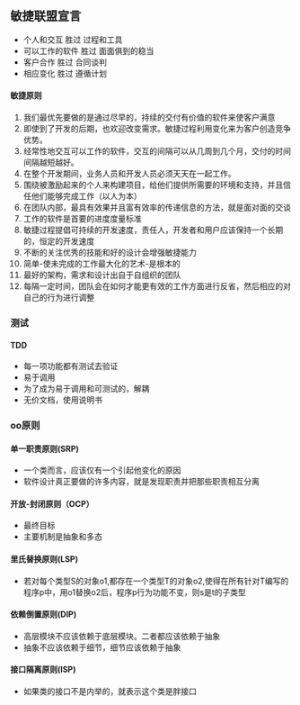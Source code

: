 ## 敏捷联盟宣言
- 个人和交互 胜过 过程和工具
- 可以工作的软件 胜过 面面俱到的稳当
- 客户合作 胜过 合同谈判
- 相应变化 胜过 遵循计划
#### 敏捷原则
1. 我们最优先要做的是通过尽早的，持续的交付有价值的软件来使客户满意
2. 即使到了开发的后期，也欢迎改变需求。敏捷过程利用变化来为客户创造竞争优势。
3. 经常性地交互可以工作的软件，交互的间隔可以从几周到几个月，交付的时间间隔越短越好。
4. 在整个开发期间，业务人员和开发人员必须天天在一起工作。
5. 围绕被激励起来的个人来构建项目，给他们提供所需要的环境和支持，并且信任他们能够完成工作（以人为本）
6. 在团队内部，最具有效果并且富有效率的传递信息的方法，就是面对面的交谈
7. 工作的软件是首要的进度度量标准
8. 敏捷过程提倡可持续的开发速度，责任人，开发者和用户应该保持一个长期的，恒定的开发速度
9. 不断的关注优秀的技能和好的设计会增强敏捷能力
10. 简单-使未完成的工作最大化的艺术-是根本的
11. 最好的架构，需求和设计出自于自组织的团队
12. 每隔一定时间，团队会在如何才能更有效的工作方面进行反省，然后相应的对自己的行为进行调整


### 测试
#### TDD
- 每一项功能都有测试去验证
- 易于调用
- 为了成为易于调用和可测试的，解耦
- 无价文档，使用说明书
### oo原则
#### 单一职责原则(SRP)
- 一个类而言，应该仅有一个引起他变化的原因
- 软件设计真正要做的许多内容，就是发现职责并把那些职责相互分离
#### 开放-封闭原则（OCP）
- 最终目标
- 主要机制是抽象和多态
#### 里氏替换原则(LSP)
- 若对每个类型S的对象o1,都存在一个类型T的对象o2,使得在所有针对T编写的程序p中，用o1替换o2后，程序p行为功能不变，则s是t的子类型
#### 依赖倒置原则(DIP)
- 高层模块不应该依赖于底层模块。二者都应该依赖于抽象
- 抽象不应该依赖于细节，细节应该依赖于抽象
#### 接口隔离原则(ISP)
- 如果类的接口不是内举的，就表示这个类是胖接口